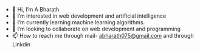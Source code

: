 - 👋 Hi, I’m A Bharath 
- 👀 I’m interested in web development and artificial intelligence
- 🌱 I’m currently learning machine learning algorithms.
- 💞️ I’m looking to collaborate on web development and programming 
- 📫 How to reach me through mail- abharath075@gmail.com and through Linkdin 

<!---
Abharath19/Abharath19 is a ✨ special ✨ repository because its `README.md` (this file) appears on your GitHub profile.
You can click the Preview link to take a look at your changes.
--->
